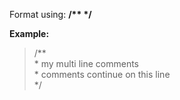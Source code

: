 Format using: **\/\*\* \*\/**

**Example:**  
> \/\*\*  
> \* my multi line comments  
> \* comments continue on this line  
> \*\/
